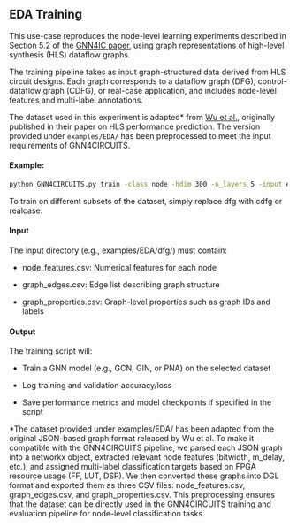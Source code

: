 ## EDA Training

This use-case reproduces the node-level learning experiments described in Section 5.2 of the [GNN4IC paper](https://arxiv.org/abs/2201.06848), using graph representations of high-level synthesis (HLS) dataflow graphs.

The training pipeline takes as input graph-structured data derived from HLS circuit designs. Each graph corresponds to a dataflow graph (DFG), control-dataflow graph (CDFG), or real-case application, and includes node-level features and multi-label annotations.

The dataset used in this experiment is adapted* from [Wu et al.](https://github.com/lydiawunan/HLS-Perf-Prediction-with-GNNs/tree/main), originally published in their paper on HLS performance prediction. The version provided under `examples/EDA/` has been preprocessed to meet the input requirements of GNN4CIRCUITS.

#### Example:

```bash
python GNN4CIRCUITS.py train -class node -hdim 300 -n_layers 5 -input examples/EDA/dfg
```

To train on different subsets of the dataset, simply replace dfg with cdfg or realcase.

#### Input

The input directory (e.g., examples/EDA/dfg/) must contain:

- node_features.csv: Numerical features for each node

- graph_edges.csv: Edge list describing graph structure

- graph_properties.csv: Graph-level properties such as graph IDs and labels

#### Output
The training script will:

- Train a GNN model (e.g., GCN, GIN, or PNA) on the selected dataset

- Log training and validation accuracy/loss

- Save performance metrics and model checkpoints if specified in the script

*The dataset provided under examples/EDA/ has been adapted from the original JSON-based graph format released by Wu et al. To make it compatible with the GNN4CIRCUITS pipeline, we parsed each JSON graph into a networkx object, extracted relevant node features (bitwidth, m_delay, etc.), and assigned multi-label classification targets based on FPGA resource usage (FF, LUT, DSP). We then converted these graphs into DGL format and exported them as three CSV files: node_features.csv, graph_edges.csv, and graph_properties.csv. This preprocessing ensures that the dataset can be directly used in the GNN4CIRCUITS training and evaluation pipeline for node-level classification tasks.
